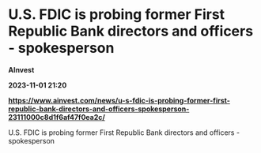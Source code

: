 # U.S. FDIC is probing former First Republic Bank directors and officers - spokesperson
**AInvest**

**2023-11-01 21:20**

**https://www.ainvest.com/news/u-s-fdic-is-probing-former-first-republic-bank-directors-and-officers-spokesperson-23111000c8d1f6af47f0ea2c/**

U.S. FDIC is probing former First Republic Bank directors and officers - spokesperson